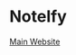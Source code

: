 # NoteIfy
[Main Website](https://sohanshanbhag.github.io/NoteIfy/NoteIfy%20Us/HTML/NoteIfyHTM.html)
